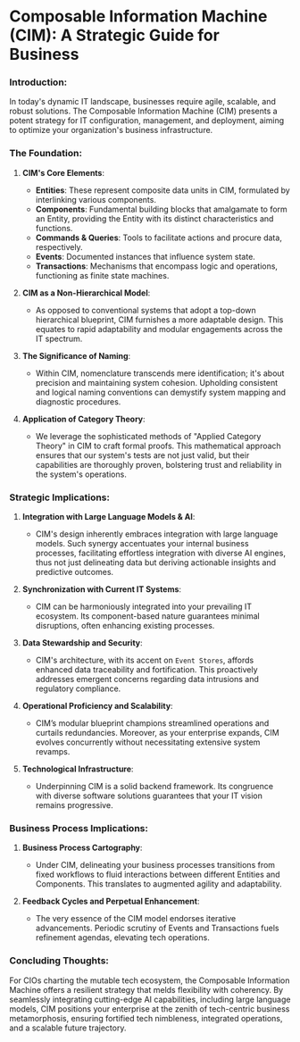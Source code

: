 # Composable Information Machine (CIM): A Strategic Guide for Business

### Introduction:
In today's dynamic IT landscape, businesses require agile, scalable, and robust solutions. The Composable Information Machine (CIM) presents a potent strategy for IT configuration, management, and deployment, aiming to optimize your organization's business infrastructure.

### The Foundation:

1. **CIM's Core Elements**:
    - **Entities**: These represent composite data units in CIM, formulated by interlinking various components.
    - **Components**: Fundamental building blocks that amalgamate to form an Entity, providing the Entity with its distinct characteristics and functions.
    - **Commands & Queries**: Tools to facilitate actions and procure data, respectively.
    - **Events**: Documented instances that influence system state.
    - **Transactions**: Mechanisms that encompass logic and operations, functioning as finite state machines.

2. **CIM as a Non-Hierarchical Model**:
   - As opposed to conventional systems that adopt a top-down hierarchical blueprint, CIM furnishes a more adaptable design. This equates to rapid adaptability and modular engagements across the IT spectrum.

3. **The Significance of Naming**:
   - Within CIM, nomenclature transcends mere identification; it's about precision and maintaining system cohesion. Upholding consistent and logical naming conventions can demystify system mapping and diagnostic procedures.

4. **Application of Category Theory**:
   - We leverage the sophisticated methods of "Applied Category Theory" in CIM to craft formal proofs. This mathematical approach ensures that our system's tests are not just valid, but their capabilities are thoroughly proven, bolstering trust and reliability in the system's operations.

### Strategic Implications:

1. **Integration with Large Language Models & AI**:
   - CIM's design inherently embraces integration with large language models. Such synergy accentuates your internal business processes, facilitating effortless integration with diverse AI engines, thus not just delineating data but deriving actionable insights and predictive outcomes.

2. **Synchronization with Current IT Systems**:
   - CIM can be harmoniously integrated into your prevailing IT ecosystem. Its component-based nature guarantees minimal disruptions, often enhancing existing processes.

3. **Data Stewardship and Security**:
   - CIM's architecture, with its accent on `Event Stores`, affords enhanced data traceability and fortification. This proactively addresses emergent concerns regarding data intrusions and regulatory compliance.

4. **Operational Proficiency and Scalability**:
   - CIM’s modular blueprint champions streamlined operations and curtails redundancies. Moreover, as your enterprise expands, CIM evolves concurrently without necessitating extensive system revamps.

5. **Technological Infrastructure**:
   - Underpinning CIM is a solid backend framework. Its congruence with diverse software solutions guarantees that your IT vision remains progressive.

### Business Process Implications:

1. **Business Process Cartography**:
   - Under CIM, delineating your business processes transitions from fixed workflows to fluid interactions between different Entities and Components. This translates to augmented agility and adaptability.

2. **Feedback Cycles and Perpetual Enhancement**:
   - The very essence of the CIM model endorses iterative advancements. Periodic scrutiny of Events and Transactions fuels refinement agendas, elevating tech operations.

### Concluding Thoughts:
For CIOs charting the mutable tech ecosystem, the Composable Information Machine offers a resilient strategy that melds flexibility with coherency. By seamlessly integrating cutting-edge AI capabilities, including large language models, CIM positions your enterprise at the zenith of tech-centric business metamorphosis, ensuring fortified tech nimbleness, integrated operations, and a scalable future trajectory.
